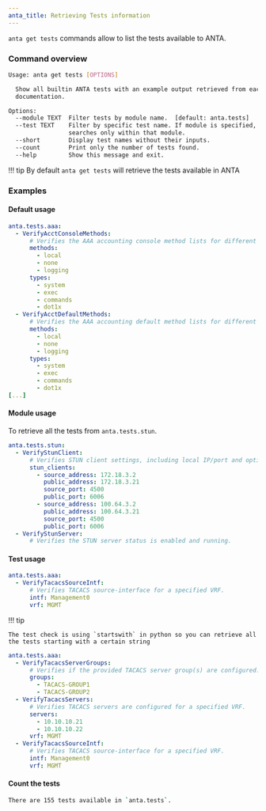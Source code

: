 ```yaml
---
anta_title: Retrieving Tests information
---
```

<!--
  ~ Copyright (c) 2023-2024 Arista Networks, Inc.
  ~ Use of this source code is governed by the Apache License 2.0
  ~ that can be found in the LICENSE file.
  -->

`anta get tests` commands allow to list the tests available to ANTA.

### Command overview

```bash
Usage: anta get tests [OPTIONS]

  Show all builtin ANTA tests with an example output retrieved from each test
  documentation.

Options:
  --module TEXT  Filter tests by module name.  [default: anta.tests]
  --test TEXT    Filter by specific test name. If module is specified,
                 searches only within that module.
  --short        Display test names without their inputs.
  --count        Print only the number of tests found.
  --help         Show this message and exit.
```

!!! tip
    By default `anta get tests` will retrieve the tests available in ANTA

### Examples

#### Default usage

``` yaml title="anta get tests"
anta.tests.aaa:
  - VerifyAcctConsoleMethods:
      # Verifies the AAA accounting console method lists for different accounting types (system, exec, commands, dot1x).
      methods:
        - local
        - none
        - logging
      types:
        - system
        - exec
        - commands
        - dot1x
  - VerifyAcctDefaultMethods:
      # Verifies the AAA accounting default method lists for different accounting types (system, exec, commands, dot1x).
      methods:
        - local
        - none
        - logging
      types:
        - system
        - exec
        - commands
        - dot1x
[...]
```

#### Module usage

To retrieve all the tests from `anta.tests.stun`.

``` yaml title="anta get tests --module anta.tests.stun"
anta.tests.stun:
  - VerifyStunClient:
      # Verifies STUN client settings, including local IP/port and optionally public IP/port.
      stun_clients:
        - source_address: 172.18.3.2
          public_address: 172.18.3.21
          source_port: 4500
          public_port: 6006
        - source_address: 100.64.3.2
          public_address: 100.64.3.21
          source_port: 4500
          public_port: 6006
  - VerifyStunServer:
      # Verifies the STUN server status is enabled and running.
```

#### Test usage

``` yaml title="anta get tests --test VerifyTacacsSourceIntf"
anta.tests.aaa:
  - VerifyTacacsSourceIntf:
      # Verifies TACACS source-interface for a specified VRF.
      intf: Management0
      vrf: MGMT
```

!!! tip

    The test check is using `startswith` in python so you can retrieve all the tests starting with a certain string

```yaml title="anta get tests --test VerifyTacacs"
anta.tests.aaa:
  - VerifyTacacsServerGroups:
      # Verifies if the provided TACACS server group(s) are configured.
      groups:
        - TACACS-GROUP1
        - TACACS-GROUP2
  - VerifyTacacsServers:
      # Verifies TACACS servers are configured for a specified VRF.
      servers:
        - 10.10.10.21
        - 10.10.10.22
      vrf: MGMT
  - VerifyTacacsSourceIntf:
      # Verifies TACACS source-interface for a specified VRF.
      intf: Management0
      vrf: MGMT
```

#### Count the tests

```bash title="anta get tests --count"
There are 155 tests available in `anta.tests`.
```
